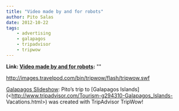 ```yaml
---
title: "Video made by and for robots"
author: Pito Salas
date: 2012-10-22
tags:
    - advertising
    - galapagos
    - tripadvisor
    - tripwow
---
```


**Link: [Video made by and for robots](None):** ""



<http://images.travelpod.com/bin/tripwow/flash/tripwow.swf>

[Galapagos
Slideshow](<http://tripwow.tripadvisor.com/tripwow/ta-06ca-991c-5a13>): Pito’s
trip to [Galapagos
Islands](<http://www.tripadvisor.com/Tourism-g294310-Galapagos_Islands-
Vacations.html>) was created with TripAdvisor TripWow!


